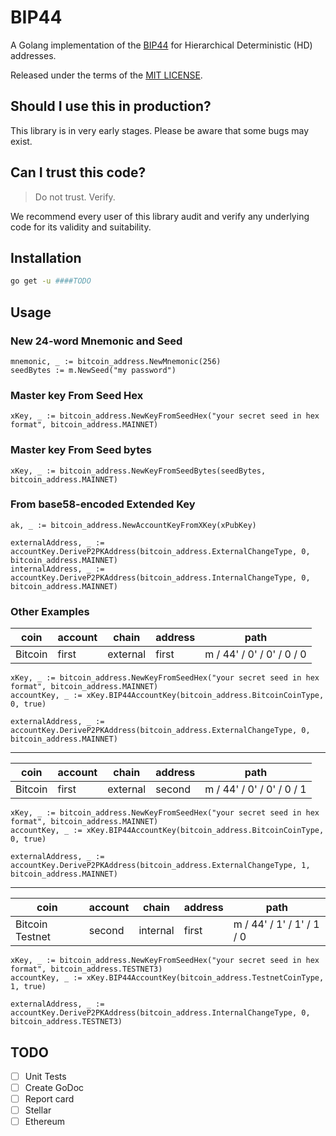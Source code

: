 # BIP44

A Golang implementation of the [BIP44](https://github.com/bitcoin/bips/blob/master/bip-0044.mediawiki) for Hierarchical Deterministic (HD) addresses.

Released under the terms of the [MIT LICENSE](LICENSE).

## Should I use this in production?
This library is in very early stages. Please be aware that some bugs may exist. 

## Can I trust this code?
> Do not trust. Verify.

We recommend every user of this library audit and verify any underlying code for its validity and suitability.

## Installation
```bash 
go get -u ####TODO 
```

## Usage

### New 24-word Mnemonic and Seed
```golang
mnemonic, _ := bitcoin_address.NewMnemonic(256)
seedBytes := m.NewSeed("my password")
```

### Master key From Seed Hex
```golang
xKey, _ := bitcoin_address.NewKeyFromSeedHex("your secret seed in hex format", bitcoin_address.MAINNET)
```

### Master key From Seed bytes
```golang
xKey, _ := bitcoin_address.NewKeyFromSeedBytes(seedBytes, bitcoin_address.MAINNET)
```

### From base58-encoded Extended Key
```golang
ak, _ := bitcoin_address.NewAccountKeyFromXKey(xPubKey)

externalAddress, _ := accountKey.DeriveP2PKAddress(bitcoin_address.ExternalChangeType, 0, bitcoin_address.MAINNET)
internalAddress, _ := accountKey.DeriveP2PKAddress(bitcoin_address.InternalChangeType, 0, bitcoin_address.MAINNET)
```

### Other Examples

| coin    | account | chain    | address | path                      |
| ------- | ------- | -------- | ------- | ------------------------- |
| Bitcoin | first   | external | first   | m / 44' / 0' / 0' / 0 / 0 |

```golang 
xKey, _ := bitcoin_address.NewKeyFromSeedHex("your secret seed in hex format", bitcoin_address.MAINNET)
accountKey, _ := xKey.BIP44AccountKey(bitcoin_address.BitcoinCoinType, 0, true)

externalAddress, _ := accountKey.DeriveP2PKAddress(bitcoin_address.ExternalChangeType, 0, bitcoin_address.MAINNET)
```

---

| coin    | account | chain    | address | path                      |
| ------- | ------- | -------- | ------- | ------------------------- |
| Bitcoin | first   | external | second   | m / 44' / 0' / 0' / 0 / 1 |

```golang 
xKey, _ := bitcoin_address.NewKeyFromSeedHex("your secret seed in hex format", bitcoin_address.MAINNET)
accountKey, _ := xKey.BIP44AccountKey(bitcoin_address.BitcoinCoinType, 0, true)

externalAddress, _ := accountKey.DeriveP2PKAddress(bitcoin_address.ExternalChangeType, 1, bitcoin_address.MAINNET)
```

---

| coin            | account  | chain    | address | path                      |
| --------------- | -------- | -------- | ------- | ------------------------- |
| Bitcoin Testnet | second   | internal | first   | m / 44' / 1' / 1' / 1 / 0 |

```golang 
xKey, _ := bitcoin_address.NewKeyFromSeedHex("your secret seed in hex format", bitcoin_address.TESTNET3)
accountKey, _ := xKey.BIP44AccountKey(bitcoin_address.TestnetCoinType, 1, true)

externalAddress, _ := accountKey.DeriveP2PKAddress(bitcoin_address.InternalChangeType, 0, bitcoin_address.TESTNET3)
```



## TODO
- [ ] Unit Tests
- [ ] Create GoDoc
- [ ] Report card
- [ ] Stellar
- [ ] Ethereum
